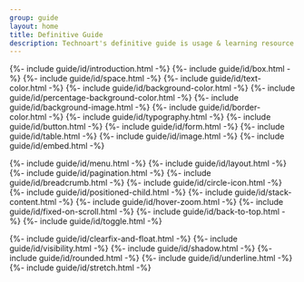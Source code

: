 ```yaml
---
group: guide
layout: home
title: Definitive Guide
description: Technoart's definitive guide is usage & learning resource designed to help you using technoart comfortably
---
```


<div markdown="1" class="padding-x-80 m-padding-x-20 padding-y-30" style="width: 900px; max-width: 100%;">
  {%- include guide/id/introduction.html -%}
  {%- include guide/id/box.html -%}
  {%- include guide/id/space.html -%}
  {%- include guide/id/text-color.html -%}
  {%- include guide/id/background-color.html -%}
  {%- include guide/id/percentage-background-color.html -%}
  {%- include guide/id/background-image.html -%}
  {%- include guide/id/border-color.html -%}
  {%- include guide/id/typography.html -%}
  {%- include guide/id/button.html -%}
  {%- include guide/id/form.html -%}
  {%- include guide/id/table.html -%}
  {%- include guide/id/image.html -%}
  {%- include guide/id/embed.html -%}

  {%- include guide/id/menu.html -%}
  {%- include guide/id/layout.html -%}
  {%- include guide/id/pagination.html -%}
  {%- include guide/id/breadcrumb.html -%}
  {%- include guide/id/circle-icon.html -%}
  {%- include guide/id/positioned-child.html -%}
  {%- include guide/id/stack-content.html -%}
  {%- include guide/id/hover-zoom.html -%}
  {%- include guide/id/fixed-on-scroll.html -%}
  {%- include guide/id/back-to-top.html -%}
  {%- include guide/id/toggle.html -%}
  
  {%- include guide/id/clearfix-and-float.html -%}
  {%- include guide/id/visibility.html -%}
  {%- include guide/id/shadow.html -%}
  {%- include guide/id/rounded.html -%}
  {%- include guide/id/underline.html -%}
  {%- include guide/id/stretch.html -%}
</div>
